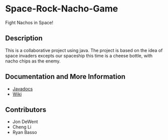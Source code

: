 # Space-Rock-Nacho-Game 
Fight Nachos in Space!


## Description
This is a collaborative project using java. The project is based on the idea of space invaders excepts our spaceship this time is a cheese bottle, with nacho chips as the enemy.

## Documentation and More Information
* [Javadocs](https://jonnydewent.github.io/NachoSpaceInvaders/)
* [Wiki](https://github.com/lichal/Space-Rock-Nacho-Game/wiki)

## Contributors
* Jon DeWent
* Cheng Li
* Ryan Basso
